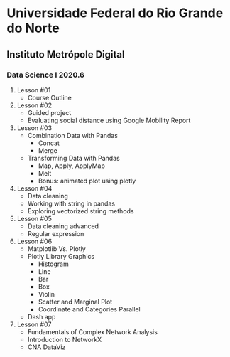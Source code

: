 # Universidade Federal do Rio Grande do Norte
## Instituto Metrópole Digital
### Data Science I 2020.6

1. Lesson #01
	- Course Outline
2. Lesson #02
	- Guided project
	- Evaluating social distance using Google Mobility Report
3. Lesson #03
	- Combination Data with Pandas
		- Concat
		- Merge
	- Transforming Data with Pandas
		- Map, Apply, ApplyMap
		- Melt
		- Bonus: animated plot using plotly
4. Lesson #04
	- Data cleaning
	- Working with string in pandas
	- Exploring vectorized string methods
5. Lesson #05
	- Data cleaning advanced
	- Regular expression
6. Lesson #06
	- Matplotlib Vs. Plotly
	- Plotly Library Graphics
		- Histogram
		- Line
		- Bar
		- Box
		- Violin
		- Scatter and Marginal Plot
		- Coordinate and Categories Parallel
	- Dash app
7. Lesson #07 
	- Fundamentals of Complex Network Analysis
	- Introduction to NetworkX
	- CNA DataViz

